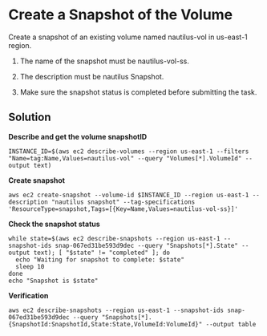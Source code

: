 # Create a Snapshot of the Volume

Create a snapshot of an existing volume named nautilus-vol in us-east-1 region.

1) The name of the snapshot must be nautilus-vol-ss.

2) The description must be nautilus Snapshot.

3) Make sure the snapshot status is completed before submitting the task.

## Solution

**Describe and get the volume snapshotID**

```
INSTANCE_ID=$(aws ec2 describe-volumes --region us-east-1 --filters "Name=tag:Name,Values=nautilus-vol" --query "Volumes[*].VolumeId" --output text)
```

**Create snapshot**

```
aws ec2 create-snapshot --volume-id $INSTANCE_ID --region us-east-1 --description "nautilus snapshot" --tag-specifications 'ResourceType=snapshot,Tags=[{Key=Name,Values=nautilus-vol-ss}]'
```

**Check the snapshot status**

```
while state=$(aws ec2 describe-snapshots --region us-east-1 --snapshot-ids snap-067ed31be593d9dec --query "Snapshots[*].State" --output text); [ "$state" != "completed" ]; do
  echo "Waiting for snapshot to complete: $state"
  sleep 10
done
echo "Snapshot is $state"
```

**Verification**

```
aws ec2 describe-snapshots --region us-east-1 --snapshot-ids snap-067ed31be593d9dec --query "Snapshots[*].{SnapshotId:SnapshotId,State:State,VolumeId:VolumeId}" --output table
```
